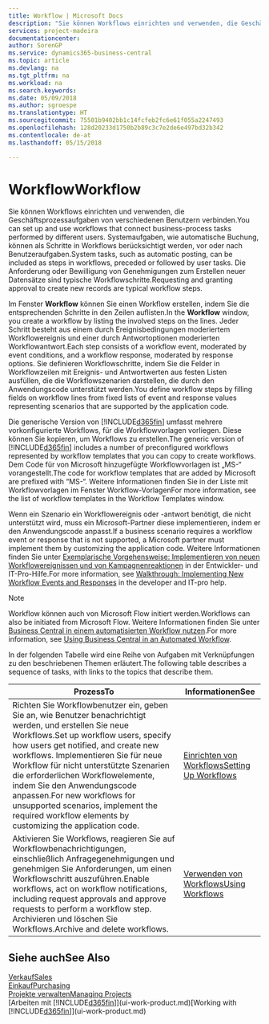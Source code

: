 ```yaml
---
title: Workflow | Microsoft Docs
description: "Sie können Workflows einrichten und verwenden, die Geschäftsprozessaufgaben von verschiedenen Benutzern verbinden. Systemaufgaben, wie automatische Buchung, können als Schritte in Workflows berücksichtigt werden, vor oder nach Benutzeraufgaben. Die Anforderung oder Bewilligung von Genehmigungen zum Erstellen neuer Datensätze sind typische Workflowschritte."
services: project-madeira
documentationcenter: 
author: SorenGP
ms.service: dynamics365-business-central
ms.topic: article
ms.devlang: na
ms.tgt_pltfrm: na
ms.workload: na
ms.search.keywords: 
ms.date: 05/09/2018
ms.author: sgroespe
ms.translationtype: HT
ms.sourcegitcommit: 75501b9402bb1c14fcfeb2fc6e61f055a2247493
ms.openlocfilehash: 128d20233d1750b2b89c3c7e2de6e497bd32b342
ms.contentlocale: de-at
ms.lasthandoff: 05/15/2018

---
```

# <a name="workflow"></a><span data-ttu-id="14d48-105">Workflow</span><span class="sxs-lookup"><span data-stu-id="14d48-105">Workflow</span></span>
<span data-ttu-id="14d48-106">Sie können Workflows einrichten und verwenden, die Geschäftsprozessaufgaben von verschiedenen Benutzern verbinden.</span><span class="sxs-lookup"><span data-stu-id="14d48-106">You can set up and use workflows that connect business-process tasks performed by different users.</span></span> <span data-ttu-id="14d48-107">Systemaufgaben, wie automatische Buchung, können als Schritte in Workflows berücksichtigt werden, vor oder nach Benutzeraufgaben.</span><span class="sxs-lookup"><span data-stu-id="14d48-107">System tasks, such as automatic posting, can be included as steps in workflows, preceded or followed by user tasks.</span></span> <span data-ttu-id="14d48-108">Die Anforderung oder Bewilligung von Genehmigungen zum Erstellen neuer Datensätze sind typische Workflowschritte.</span><span class="sxs-lookup"><span data-stu-id="14d48-108">Requesting and granting approval to create new records are typical workflow steps.</span></span>  

 <span data-ttu-id="14d48-109">Im Fenster **Workflow** können Sie einen Workflow erstellen, indem Sie die entsprechenden Schritte in den Zeilen auflisten.</span><span class="sxs-lookup"><span data-stu-id="14d48-109">In the **Workflow** window, you create a workflow by listing the involved steps on the lines.</span></span> <span data-ttu-id="14d48-110">Jeder Schritt besteht aus einem durch Ereignisbedingungen moderiertem Workflowereignis und einer durch Antwortoptionen moderierten Workflowantwort.</span><span class="sxs-lookup"><span data-stu-id="14d48-110">Each step consists of a workflow event, moderated by event conditions, and a workflow response, moderated by response options.</span></span> <span data-ttu-id="14d48-111">Sie definieren Workflowschritte, indem Sie die Felder in Workflowzeilen mit Ereignis- und Antwortwerten aus festen Listen ausfüllen, die die Workflowszenarien darstellen, die durch den Anwendungscode unterstützt werden.</span><span class="sxs-lookup"><span data-stu-id="14d48-111">You define workflow steps by filling fields on workflow lines from fixed lists of event and response values representing scenarios that are supported by the application code.</span></span>  

 <span data-ttu-id="14d48-112">Die generische Version von [!INCLUDE[d365fin](includes/d365fin_md.md)] umfasst mehrere vorkonfigurierte Workflows, für die Workflowvorlagen vorliegen. Diese können Sie kopieren, um Workflows zu erstellen.</span><span class="sxs-lookup"><span data-stu-id="14d48-112">The generic version of [!INCLUDE[d365fin](includes/d365fin_md.md)] includes a number of preconfigured workflows represented by workflow templates that you can copy to create workflows.</span></span> <span data-ttu-id="14d48-113">Dem Code für von Microsoft hinzugefügte Workflowvorlagen ist „MS-“ vorangestellt.</span><span class="sxs-lookup"><span data-stu-id="14d48-113">The code for workflow templates that are added by Microsoft are prefixed with “MS-“.</span></span> <span data-ttu-id="14d48-114">Weitere Informationen finden Sie in der Liste mit Workflowvorlagen im Fenster Workflow-Vorlagen</span><span class="sxs-lookup"><span data-stu-id="14d48-114">For more information, see the list of workflow templates in the Workflow Templates window.</span></span>  

 <span data-ttu-id="14d48-115">Wenn ein Szenario ein Workflowereignis oder -antwort benötigt, die nicht unterstützt wird, muss ein Microsoft-Partner diese implementieren, indem er den Anwendungscode anpasst.</span><span class="sxs-lookup"><span data-stu-id="14d48-115">If a business scenario requires a workflow event or response that is not supported, a Microsoft partner must implement them by customizing the application code.</span></span> <span data-ttu-id="14d48-116">Weitere Informationen finden Sie unter [Exemplarische Vorgehensweise: Implementieren von neuen Workflowereignissen und von Kampagnenreaktionen](/dynamics-nav/Walkthrough--Implementing-New-Workflow-Events-and-Responses) in der Entwickler- und IT-Pro-Hilfe.</span><span class="sxs-lookup"><span data-stu-id="14d48-116">For more information, see [Walkthrough: Implementing New Workflow Events and Responses](/dynamics-nav/Walkthrough--Implementing-New-Workflow-Events-and-Responses) in the developer and IT-pro help.</span></span>

> [!NOTE]  
> <span data-ttu-id="14d48-117">Workflow können auch von Microsoft Flow initiert werden.</span><span class="sxs-lookup"><span data-stu-id="14d48-117">Workflows can also be initiated from Microsoft Flow.</span></span> <span data-ttu-id="14d48-118">Weitere Informationen finden Sie unter [Business Central in einem automatisierten Workflow nutzen](across-how-use-financials-data-source-flow.md).</span><span class="sxs-lookup"><span data-stu-id="14d48-118">For more information, see [Using Business Central in an Automated Workflow](across-how-use-financials-data-source-flow.md).</span></span>  

 <span data-ttu-id="14d48-119">In der folgenden Tabelle wird eine Reihe von Aufgaben mit Verknüpfungen zu den beschriebenen Themen erläutert.</span><span class="sxs-lookup"><span data-stu-id="14d48-119">The following table describes a sequence of tasks, with links to the topics that describe them.</span></span>  

|<span data-ttu-id="14d48-120">**Prozess**</span><span class="sxs-lookup"><span data-stu-id="14d48-120">**To**</span></span>|<span data-ttu-id="14d48-121">**Informationen**</span><span class="sxs-lookup"><span data-stu-id="14d48-121">**See**</span></span>|  
|------------|-------------|  
|<span data-ttu-id="14d48-122">Richten Sie Workflowbenutzer ein, geben Sie an, wie Benutzer benachrichtigt werden, und erstellen Sie neue Workflows.</span><span class="sxs-lookup"><span data-stu-id="14d48-122">Set up workflow users, specify how users get notified, and create new workflows.</span></span> <span data-ttu-id="14d48-123">Implementieren Sie für neue Workflow für nicht unterstützte Szenarien die erforderlichen Workflowelemente, indem Sie den Anwendungscode anpassen.</span><span class="sxs-lookup"><span data-stu-id="14d48-123">For new workflows for unsupported scenarios, implement the required workflow elements by customizing the application code.</span></span>|[<span data-ttu-id="14d48-124">Einrichten von Workflows</span><span class="sxs-lookup"><span data-stu-id="14d48-124">Setting Up Workflows</span></span>](across-set-up-workflows.md)|  
|<span data-ttu-id="14d48-125">Aktivieren Sie Workflows, reagieren Sie auf Workflowbenachrichtigungen, einschließlich Anfragegenehmigungen und genehmigen Sie Anforderungen, um einen Workflowschritt auszuführen.</span><span class="sxs-lookup"><span data-stu-id="14d48-125">Enable workflows, act on workflow notifications, including request approvals and approve requests to perform a workflow step.</span></span> <span data-ttu-id="14d48-126">Archivieren und löschen Sie Workflows.</span><span class="sxs-lookup"><span data-stu-id="14d48-126">Archive and delete workflows.</span></span>|[<span data-ttu-id="14d48-127">Verwenden von Workflows</span><span class="sxs-lookup"><span data-stu-id="14d48-127">Using Workflows</span></span>](across-use-workflows.md)|  

## <a name="see-also"></a><span data-ttu-id="14d48-128">Siehe auch</span><span class="sxs-lookup"><span data-stu-id="14d48-128">See Also</span></span>  
[<span data-ttu-id="14d48-129">Verkauf</span><span class="sxs-lookup"><span data-stu-id="14d48-129">Sales</span></span>](sales-manage-sales.md)  
[<span data-ttu-id="14d48-130">Einkauf</span><span class="sxs-lookup"><span data-stu-id="14d48-130">Purchasing</span></span>](purchasing-manage-purchasing.md)  
[<span data-ttu-id="14d48-131">Projekte verwalten</span><span class="sxs-lookup"><span data-stu-id="14d48-131">Managing Projects</span></span>](projects-manage-projects.md)  
<span data-ttu-id="14d48-132">[Arbeiten mit [!INCLUDE[d365fin](includes/d365fin_md.md)]](ui-work-product.md)</span><span class="sxs-lookup"><span data-stu-id="14d48-132">[Working with [!INCLUDE[d365fin](includes/d365fin_md.md)]](ui-work-product.md)</span></span>

